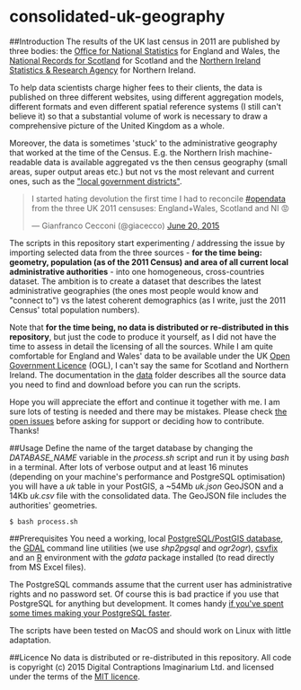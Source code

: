 consolidated-uk-geography
=========================

##Introduction
The results of the UK last census in 2011 are published by three bodies: the [Office for National Statistics](http://www.ons.gov.uk/) for England and Wales, the [National Records for Scotland](http://www.nrscotland.gov.uk/) for Scotland and the [Northern Ireland Statistics & Research Agency](http://www.nisra.gov.uk) for Northern Ireland.

To help data scientists charge higher fees to their clients, the data is published on three different websites, using different aggregation models, different formats and even different spatial reference systems (I still can't believe it) so that a substantial volume of work is necessary to draw a comprehensive picture of the United Kingdom as a whole.

Moreover, the data is sometimes 'stuck' to the administrative geography that worked at the time of the Census. E.g. the Northern Irish machine-readable data is available aggregated vs the then census geography (small areas, super output areas etc.) but not vs the most relevant and current ones, such as the ["local government districts"](https://en.wikipedia.org/wiki/Local_government_in_Northern_Ireland).

<blockquote class="twitter-tweet" lang="en"><p lang="en" dir="ltr">I started hating devolution the first time I had to reconcile <a href="https://twitter.com/hashtag/opendata?src=hash">#opendata</a> from the three UK 2011 censuses: England+Wales, Scotland and NI 😡</p>&mdash; Gianfranco Cecconi (@giacecco) <a href="https://twitter.com/giacecco/status/612226696037683200">June 20, 2015</a></blockquote>
<script async src="//platform.twitter.com/widgets.js" charset="utf-8"></script>

The scripts in this repository start experimenting / addressing the issue by importing selected data from the three sources - **for the time being: geometry, population (as of the 2011 Census) and area of all current local administrative authorities** - into one homogeneous, cross-countries dataset. The ambition is to create a dataset that describes the latest administrative geographies (the ones most people would know and "connect to") vs the latest coherent demographics (as I write, just the 2011 Census' total population numbers).

Note that **for the time being, no data is distributed or re-distributed in this repository**, but just the code to produce it yourself, as I did not have the time to assess in detail the licensing of all the sources. While I am quite comfortable for England and Wales' data to be available under the UK [Open Government Licence](http://www.nationalarchives.gov.uk/doc/open-government-licence) (OGL), I can't say the same for Scotland and Northern Ireland. The documentation in the [data](data) folder describes all the source data you need to find and download before you can run the scripts.

Hope you will appreciate the effort and continue it together with me. I am sure lots of testing is needed and there may be mistakes. Please check [the open issues](https://github.com/Digital-Contraptions-Imaginarium/consolidated-uk-geography/issues) before asking for support or deciding how to contribute. Thanks!

##Usage
Define the name of the target database by changing the _DATABASE_NAME_ variable in the _process.sh_ script and run it by using _bash_ in a terminal. After lots of verbose output and at least 16 minutes (depending on your machine's performance and PostgreSQL optimisation) you will have a _uk_ table in your PostGIS, a ~54Mb _uk.json_ GeoJSON and a 14Kb _uk.csv_ file with the consolidated data. The GeoJSON file includes the authorities' geometries.
```
$ bash process.sh
```

##Prerequisites
You need a working, local [PostgreSQL/PostGIS database](http://postgis.net/), the [GDAL](http://www.gdal.org/) command line utilities (we use _shp2pgsql_ and _ogr2ogr_), [csvfix](http://neilb.bitbucket.org/csvfix/) and an [R](http://www.r-project.org/) environment with the _gdata_ package installed (to read directly from MS Excel files).

The PostgreSQL commands assume that the current user has administrative rights and no password set. Of course this is bad practice if you use that PostgreSQL for anything but development. It comes handy [if you've spent some times making your PostgreSQL faster](http://big-elephants.com/2012-12/tuning-postgres-on-macos/).

The scripts have been tested on MacOS and should work on Linux with little adaptation.

##Licence
No data is distributed or re-distributed in this repository. All code is copyright (c) 2015 Digital Contraptions Imaginarium Ltd. and licensed under the terms of the [MIT licence](LICENCE.md).
